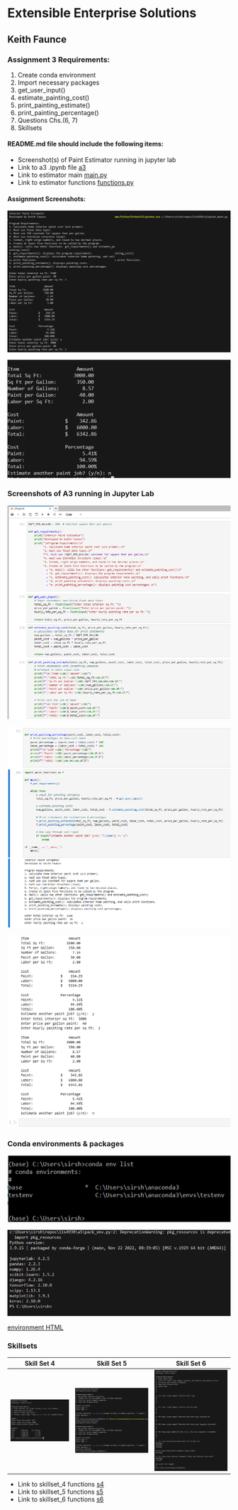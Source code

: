 

# Extensible Enterprise Solutions

## Keith Faunce

### Assignment 3 Requirements:

1. Create conda environment
2. Import necessary packages
3. get_user_input()
4. estimate_painting_cost()
5. print_painting_estimate()
6. print_painting_percentage()
7. Questions Chs.(6, 7)
8. Skillsets 


#### README.md file should include the following items:

* Screenshot(s) of Paint Estimator running in jupyter lab
* Link to a3 .ipynb file [a3](a3.ipynb)
* Link to estimator main [main.py](paint_main.py)
* Link to estimator functions [functions.py](paint_functions.py)

#### Assignment Screenshots:

![vs_p1](a3_p1.PNG)

![vs_p2](a3_p2.PNG)

### Screenshots of A3 running in Jupyter Lab

![p1](a3_p3.PNG)

![p2](a3_p4.PNG)

![p3](a3_p5.PNG)

### Conda environments & packages

![Environment list](conda_env_list.PNG)

![Packages](installed_packages.PNG)

[environment HTML](environment.yml)



### Skillsets

Skill Set 4            | Skill Set 5            | Skill Set 6            |
---------------------- | ---------------------- | ---------------------- |
![s4](img/s4.PNG)  | ![s5](img/s5.PNG)  | ![s6](img/s6.png)      |


* Link to skillset_4 functions [s4](s4_functions.py)
* Link to skillset_5 functions [s5](s5_functions.py)
* Link to skillset_6 functions [s6](s6_functions.py)

